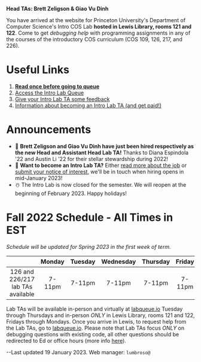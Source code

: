 **Head TAs: Brett Zeligson & Giao Vu Dinh**

You have arrived at the website for Princeton University's Department of Computer Science's Intro COS Lab **hosted in Lewis Library, rooms 121 and 122**. Come to get _debugging help_ with programming assignments in any of the courses of the introductory COS curriculum (COS 109, 126, 217, and 226).

# Useful Links

1. **[Read once before going to queue](/how-to-effectively-use-intro-lab-tas/)**
2. [Access the Intro Lab Queue](https://www.labqueue.io/queues/intro-cs-lab/queue/)
3. [Give your Intro Lab TA some feedback](https://forms.gle/m7BMZs36hTkADb8L8)
4. [Information about becoming an Intro Lab TA (and get paid!)](/information-about-becoming-an-intro-lab-ta/)

# Announcements

- 🥳 **Brett Zeligson and Giao Vu Dinh have just been hired respectively as the new Head and Assistant Head Lab TA!** Thanks to Diana Espindola '22 and Austin Li '22 for their stellar stewardship during 2022!
- 🙋 **Want to become an Intro Lab TA?** Either [read more about the job](/information-about-becoming-an-intro-lab-ta/) or [submit your notice of interest](https://ugradjobs.cs.princeton.edu/posts/2022-12-02-recruiting-ucas-for-spring-2023/), we'll be in touch when hiring opens in mid-January 2023!
- ☃️ The Intro Lab is now closed for the semester. We will reopen at the beginning of February 2023. Happy holidays!

# Fall 2022 Schedule - All Times in EST

_Schedule will be updated for Spring 2023 in the first week of term._

|                                   | Monday | Tuesday | Wednesday | Thursday | Friday | Saturday | Sunday |
| :-------------------------------: | :----: | :-----: | :-------: | :------: | :----: | :------: | :----: |
| 126 and 226/217 lab TAs available | 7-11pm | 7-11pm  |  7-11pm   |  7-11pm  | 7-11pm |  3-7pm   | 5-11pm |

Lab TAs will be available in-person and virtually at [labqueue.io](https://www.labqueue.io/queues/intro-cs-lab/queue/) Tuesday through Thursdays and in-person _ONLY_ in Lewis Library, rooms 121 and 122, Fridays through Mondays. Once you arrive in Lewis, to request help from the Lab TAs, go to [labqueue.io](https://www.labqueue.io/queues/intro-cs-lab/queue/). Please note that Lab TAs focus _ONLY_ on debugging questions with existing code, all other questions should be redirected to Ed or office hours (more info [here](https://www.cs.princeton.edu/courses/archive/fall22/cos126/resources/)).

--Last updated 19 January 2023. Web manager: `lumbroso@`
